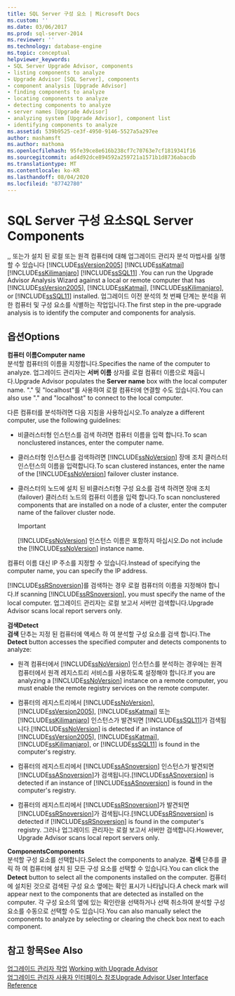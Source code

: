 ```yaml
---
title: SQL Server 구성 요소 | Microsoft Docs
ms.custom: ''
ms.date: 03/06/2017
ms.prod: sql-server-2014
ms.reviewer: ''
ms.technology: database-engine
ms.topic: conceptual
helpviewer_keywords:
- SQL Server Upgrade Advisor, components
- listing components to analyze
- Upgrade Advisor [SQL Server], components
- component analysis [Upgrade Advisor]
- finding components to analyze
- locating components to analyze
- detecting components to analyze
- server names [Upgrade Advisor]
- analyzing system [Upgrade Advisor], component list
- identifying components to analyze
ms.assetid: 539b9525-ce3f-4950-9146-5527a5a297ee
author: mashamsft
ms.author: mathoma
ms.openlocfilehash: 95fe39ce8e616b238cf7c70763e7cf1819341f16
ms.sourcegitcommit: ad4d92dce894592a259721a1571b1d8736abacdb
ms.translationtype: MT
ms.contentlocale: ko-KR
ms.lasthandoff: 08/04/2020
ms.locfileid: "87742780"
---
```

# <a name="sql-server-components"></a><span data-ttu-id="17f19-102">SQL Server 구성 요소</span><span class="sxs-lookup"><span data-stu-id="17f19-102">SQL Server Components</span></span>
  <span data-ttu-id="17f19-103">,, 또는가 설치 된 로컬 또는 원격 컴퓨터에 대해 업그레이드 관리자 분석 마법사를 실행할 수 있습니다 [!INCLUDE[ssVersion2005](../../includes/ssversion2005-md.md)] [!INCLUDE[ssKatmai](../../includes/sskatmai-md.md)] [!INCLUDE[ssKilimanjaro](../../includes/sskilimanjaro-md.md)] [!INCLUDE[ssSQL11](../../includes/sssql11-md.md)] .</span><span class="sxs-lookup"><span data-stu-id="17f19-103">You can run the Upgrade Advisor Analysis Wizard against a local or remote computer that has [!INCLUDE[ssVersion2005](../../includes/ssversion2005-md.md)], [!INCLUDE[ssKatmai](../../includes/sskatmai-md.md)], [!INCLUDE[ssKilimanjaro](../../includes/sskilimanjaro-md.md)], or [!INCLUDE[ssSQL11](../../includes/sssql11-md.md)] installed.</span></span> <span data-ttu-id="17f19-104">업그레이드 이전 분석의 첫 번째 단계는 분석을 위한 컴퓨터 및 구성 요소를 식별하는 작업입니다.</span><span class="sxs-lookup"><span data-stu-id="17f19-104">The first step in the pre-upgrade analysis is to identify the computer and components for analysis.</span></span>  
  
## <a name="options"></a><span data-ttu-id="17f19-105">옵션</span><span class="sxs-lookup"><span data-stu-id="17f19-105">Options</span></span>  
 <span data-ttu-id="17f19-106">**컴퓨터 이름**</span><span class="sxs-lookup"><span data-stu-id="17f19-106">**Computer name**</span></span>  
 <span data-ttu-id="17f19-107">분석할 컴퓨터의 이름을 지정합니다.</span><span class="sxs-lookup"><span data-stu-id="17f19-107">Specifies the name of the computer to analyze.</span></span> <span data-ttu-id="17f19-108">업그레이드 관리자는 **서버 이름** 상자를 로컬 컴퓨터 이름으로 채웁니다.</span><span class="sxs-lookup"><span data-stu-id="17f19-108">Upgrade Advisor populates the **Server name** box with the local computer name.</span></span> <span data-ttu-id="17f19-109">"." 및 "localhost"를 사용하여 로컬 컴퓨터에 연결할 수도 있습니다.</span><span class="sxs-lookup"><span data-stu-id="17f19-109">You can also use "." and "localhost" to connect to the local computer.</span></span>  
  
 <span data-ttu-id="17f19-110">다른 컴퓨터를 분석하려면 다음 지침을 사용하십시오.</span><span class="sxs-lookup"><span data-stu-id="17f19-110">To analyze a different computer, use the following guidelines:</span></span>  
  
-   <span data-ttu-id="17f19-111">비클러스터형 인스턴스를 검색 하려면 컴퓨터 이름을 입력 합니다.</span><span class="sxs-lookup"><span data-stu-id="17f19-111">To scan nonclustered instances, enter the computer name.</span></span>  
  
-   <span data-ttu-id="17f19-112">클러스터형 인스턴스를 검색하려면 [!INCLUDE[ssNoVersion](../../includes/ssnoversion-md.md)] 장애 조치 클러스터 인스턴스의 이름을 입력합니다.</span><span class="sxs-lookup"><span data-stu-id="17f19-112">To scan clustered instances, enter the name of the [!INCLUDE[ssNoVersion](../../includes/ssnoversion-md.md)] failover cluster instance.</span></span>  
  
-   <span data-ttu-id="17f19-113">클러스터의 노드에 설치 된 비클러스터형 구성 요소를 검색 하려면 장애 조치 (failover) 클러스터 노드의 컴퓨터 이름을 입력 합니다.</span><span class="sxs-lookup"><span data-stu-id="17f19-113">To scan nonclustered components that are installed on a node of a cluster, enter the computer name of the failover cluster node.</span></span>  
  
    > [!IMPORTANT]  
    >  <span data-ttu-id="17f19-114">[!INCLUDE[ssNoVersion](../../includes/ssnoversion-md.md)] 인스턴스 이름은 포함하지 마십시오.</span><span class="sxs-lookup"><span data-stu-id="17f19-114">Do not include the [!INCLUDE[ssNoVersion](../../includes/ssnoversion-md.md)] instance name.</span></span>  
  
 <span data-ttu-id="17f19-115">컴퓨터 이름 대신 IP 주소를 지정할 수 있습니다.</span><span class="sxs-lookup"><span data-stu-id="17f19-115">Instead of specifying the computer name, you can specify the IP address.</span></span>  
  
 <span data-ttu-id="17f19-116">[!INCLUDE[ssRSnoversion](../../includes/ssrsnoversion-md.md)]를 검색하는 경우 로컬 컴퓨터의 이름을 지정해야 합니다.</span><span class="sxs-lookup"><span data-stu-id="17f19-116">If scanning [!INCLUDE[ssRSnoversion](../../includes/ssrsnoversion-md.md)], you must specify the name of the local computer.</span></span> <span data-ttu-id="17f19-117">업그레이드 관리자는 로컬 보고서 서버만 검색합니다.</span><span class="sxs-lookup"><span data-stu-id="17f19-117">Upgrade Advisor scans local report servers only.</span></span>  
  
 <span data-ttu-id="17f19-118">**검색**</span><span class="sxs-lookup"><span data-stu-id="17f19-118">**Detect**</span></span>  
 <span data-ttu-id="17f19-119">**검색** 단추는 지정 된 컴퓨터에 액세스 하 여 분석할 구성 요소를 검색 합니다.</span><span class="sxs-lookup"><span data-stu-id="17f19-119">The **Detect** button accesses the specified computer and detects components to analyze:</span></span>  
  
-   <span data-ttu-id="17f19-120">원격 컴퓨터에서 [!INCLUDE[ssNoVersion](../../includes/ssnoversion-md.md)] 인스턴스를 분석하는 경우에는 원격 컴퓨터에서 원격 레지스트리 서비스를 사용하도록 설정해야 합니다.</span><span class="sxs-lookup"><span data-stu-id="17f19-120">If you are analyzing a [!INCLUDE[ssNoVersion](../../includes/ssnoversion-md.md)] instance on a remote computer, you must enable the remote registry services on the remote computer.</span></span>  
  
-   <span data-ttu-id="17f19-121">컴퓨터의 레지스트리에서 [!INCLUDE[ssNoVersion](../../includes/ssnoversion-md.md)], [!INCLUDE[ssVersion2005](../../includes/ssversion2005-md.md)], [!INCLUDE[ssKatmai](../../includes/sskatmai-md.md)] 또는 [!INCLUDE[ssKilimanjaro](../../includes/sskilimanjaro-md.md)] 인스턴스가 발견되면 [!INCLUDE[ssSQL11](../../includes/sssql11-md.md)]가 검색됩니다.</span><span class="sxs-lookup"><span data-stu-id="17f19-121">[!INCLUDE[ssNoVersion](../../includes/ssnoversion-md.md)] is detected if an instance of [!INCLUDE[ssVersion2005](../../includes/ssversion2005-md.md)], [!INCLUDE[ssKatmai](../../includes/sskatmai-md.md)], [!INCLUDE[ssKilimanjaro](../../includes/sskilimanjaro-md.md)], or [!INCLUDE[ssSQL11](../../includes/sssql11-md.md)] is found in the computer's registry.</span></span>  
  
-   <span data-ttu-id="17f19-122">컴퓨터의 레지스트리에서 [!INCLUDE[ssASnoversion](../../includes/ssasnoversion-md.md)] 인스턴스가 발견되면 [!INCLUDE[ssASnoversion](../../includes/ssasnoversion-md.md)]가 검색됩니다.</span><span class="sxs-lookup"><span data-stu-id="17f19-122">[!INCLUDE[ssASnoversion](../../includes/ssasnoversion-md.md)] is detected if an instance of [!INCLUDE[ssASnoversion](../../includes/ssasnoversion-md.md)] is found in the computer's registry.</span></span>  
  
-   <span data-ttu-id="17f19-123">컴퓨터의 레지스트리에서 [!INCLUDE[ssRSnoversion](../../includes/ssrsnoversion-md.md)]가 발견되면 [!INCLUDE[ssRSnoversion](../../includes/ssrsnoversion-md.md)]가 검색됩니다.</span><span class="sxs-lookup"><span data-stu-id="17f19-123">[!INCLUDE[ssRSnoversion](../../includes/ssrsnoversion-md.md)] is detected if [!INCLUDE[ssRSnoversion](../../includes/ssrsnoversion-md.md)] is found in the computer's registry.</span></span> <span data-ttu-id="17f19-124">그러나 업그레이드 관리자는 로컬 보고서 서버만 검색합니다.</span><span class="sxs-lookup"><span data-stu-id="17f19-124">However, Upgrade Advisor scans local report servers only.</span></span>  
  
 <span data-ttu-id="17f19-125">**Components**</span><span class="sxs-lookup"><span data-stu-id="17f19-125">**Components**</span></span>  
 <span data-ttu-id="17f19-126">분석할 구성 요소를 선택합니다.</span><span class="sxs-lookup"><span data-stu-id="17f19-126">Select the components to analyze.</span></span> <span data-ttu-id="17f19-127">**검색** 단추를 클릭 하 여 컴퓨터에 설치 된 모든 구성 요소를 선택할 수 있습니다.</span><span class="sxs-lookup"><span data-stu-id="17f19-127">You can click the **Detect** button to select all the components installed on the computer.</span></span> <span data-ttu-id="17f19-128">컴퓨터에 설치된 것으로 검색된 구성 요소 옆에는 확인 표시가 나타납니다.</span><span class="sxs-lookup"><span data-stu-id="17f19-128">A check mark will appear next to the components that are detected as installed on the computer.</span></span> <span data-ttu-id="17f19-129">각 구성 요소의 옆에 있는 확인란을 선택하거나 선택 취소하여 분석할 구성 요소를 수동으로 선택할 수도 있습니다.</span><span class="sxs-lookup"><span data-stu-id="17f19-129">You can also manually select the components to analyze by selecting or clearing the check box next to each component.</span></span>  
  
## <a name="see-also"></a><span data-ttu-id="17f19-130">참고 항목</span><span class="sxs-lookup"><span data-stu-id="17f19-130">See Also</span></span>  
 <span data-ttu-id="17f19-131">[업그레이드 관리자 작업](../../../2014/sql-server/install/working-with-upgrade-advisor.md) </span><span class="sxs-lookup"><span data-stu-id="17f19-131">[Working with Upgrade Advisor](../../../2014/sql-server/install/working-with-upgrade-advisor.md) </span></span>  
 [<span data-ttu-id="17f19-132">업그레이드 관리자 사용자 인터페이스 참조</span><span class="sxs-lookup"><span data-stu-id="17f19-132">Upgrade Advisor User Interface Reference</span></span>](../../../2014/sql-server/install/upgrade-advisor-user-interface-reference.md)  
  
  
